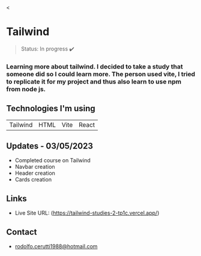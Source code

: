 <<h1>Tailwind</h1>

> Status: In progress ✔️

### Learning more about tailwind. I decided to take a study that someone did so I could learn more. The person used vite, I tried to replicate it for my project and thus also learn to use npm from node js.

## Technologies I'm using

<table>
  <tr>
    <td>Tailwind</td>
    <td>HTML</td>
    <td>Vite</td>
    <td>React</td>
  </tr>
  
</table>

## Updates - 03/05/2023

+ Completed course on Tailwind
+ Navbar creation
+ Header creation
+ Cards creation

## Links

- Live Site URL: (https://tailwind-studies-2-tp1c.vercel.app/)

## Contact

+ rodolfo.cerutti1988@hotmail.com
